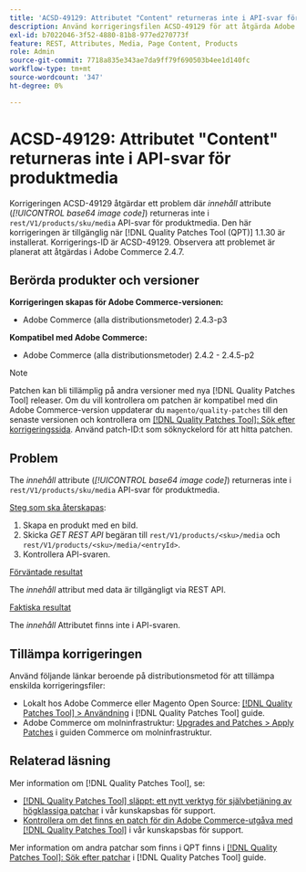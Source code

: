 ```yaml
---
title: 'ACSD-49129: Attributet "Content" returneras inte i API-svar för produktmedia'
description: Använd korrigeringsfilen ACSD-49129 för att åtgärda Adobe Commerce-problemet där attributet *content* (*base64-bildkod*) inte returneras i programmeringsgränssnittssvaren för "rest/V1/products/sku/media".
exl-id: b7022046-3f52-4880-81b8-977ed270773f
feature: REST, Attributes, Media, Page Content, Products
role: Admin
source-git-commit: 7718a835e343ae7da9ff79f690503b4ee1d140fc
workflow-type: tm+mt
source-wordcount: '347'
ht-degree: 0%

---
```


# ACSD-49129: Attributet &quot;Content&quot; returneras inte i API-svar för produktmedia

Korrigeringen ACSD-49129 åtgärdar ett problem där *innehåll* attribute (*[!UICONTROL base64 image code]*) returneras inte i `rest/V1/products/sku/media` API-svar för produktmedia. Den här korrigeringen är tillgänglig när [!DNL Quality Patches Tool (QPT)] 1.1.30 är installerat. Korrigerings-ID är ACSD-49129. Observera att problemet är planerat att åtgärdas i Adobe Commerce 2.4.7.

## Berörda produkter och versioner

**Korrigeringen skapas för Adobe Commerce-versionen:**

* Adobe Commerce (alla distributionsmetoder) 2.4.3-p3

**Kompatibel med Adobe Commerce:**

* Adobe Commerce (alla distributionsmetoder) 2.4.2 - 2.4.5-p2

>[!NOTE]
>
>Patchen kan bli tillämplig på andra versioner med nya [!DNL Quality Patches Tool] releaser. Om du vill kontrollera om patchen är kompatibel med din Adobe Commerce-version uppdaterar du `magento/quality-patches` till den senaste versionen och kontrollera om [[!DNL Quality Patches Tool]: Sök efter korrigeringssida](https://experienceleague.adobe.com/tools/commerce-quality-patches/index.html). Använd patch-ID:t som söknyckelord för att hitta patchen.

## Problem

The *innehåll* attribute (*[!UICONTROL base64 image code]*) returneras inte i `rest/V1/products/sku/media` API-svar för produktmedia.

<u>Steg som ska återskapas</u>:

1. Skapa en produkt med en bild.
1. Skicka *GET REST API* begäran till `rest/V1/products/<sku>/media` och `rest/V1/products/<sku>/media/<entryId>`.
1. Kontrollera API-svaren.

<u>Förväntade resultat</u>

The *innehåll* attribut med data är tillgängligt via REST API.

<u>Faktiska resultat</u>

The *innehåll* Attributet finns inte i API-svaren.

## Tillämpa korrigeringen

Använd följande länkar beroende på distributionsmetod för att tillämpa enskilda korrigeringsfiler:

* Lokalt hos Adobe Commerce eller Magento Open Source: [[!DNL Quality Patches Tool] > Användning](https://experienceleague.adobe.com/docs/commerce-operations/tools/quality-patches-tool/usage.html) i [!DNL Quality Patches Tool] guide.
* Adobe Commerce om molninfrastruktur: [Upgrades and Patches > Apply Patches](https://experienceleague.adobe.com/docs/commerce-cloud-service/user-guide/develop/upgrade/apply-patches.html) i guiden Commerce om molninfrastruktur.

## Relaterad läsning

Mer information om [!DNL Quality Patches Tool], se:

* [[!DNL Quality Patches Tool] släppt: ett nytt verktyg för självbetjäning av högklassiga patchar](/help/announcements/adobe-commerce-announcements/magento-quality-patches-released-new-tool-to-self-serve-quality-patches.md) i vår kunskapsbas för support.
* [Kontrollera om det finns en patch för din Adobe Commerce-utgåva med [!DNL Quality Patches Tool]](/help/support-tools/patches-available-in-qpt-tool/check-patch-for-magento-issue-with-magento-quality-patches.md) i vår kunskapsbas för support.

Mer information om andra patchar som finns i QPT finns i [[!DNL Quality Patches Tool]: Sök efter patchar](https://experienceleague.adobe.com/tools/commerce-quality-patches/index.html) i [!DNL Quality Patches Tool] guide.
